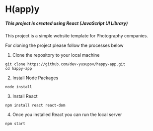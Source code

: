 # H(app)y

##### This project is created using React (JavaScript UI Library)

This project is a simple website template for Photography companies. 

For cloning the project please follow the processes below

1. Clone the repository to your local machine

```
git clone https://github.com/dev-yusupov/happy-app.git
cd happy-app
```

2. Install Node Packages
```
node install
```
3. Install React
```
npm install react react-dom
```

4. Once you installed React you can run the local server
```
npm start
```